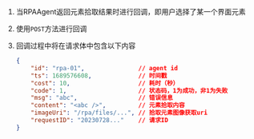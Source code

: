 1. 当RPAAgent返回元素拾取结果时进行回调，即用户选择了某一个界面元素
2. 使用`POST`方法进行回调
3. 回调过程中将在请求体中包含以下内容

    ```json
    {
        "id": "rpa-01",               // agent id
        "ts": 1689576608,             // 时间戳
        "cost": 10,                   // 耗时（秒）
        "code": 1,                    // 状态码，1为成功，非1为失败
        "msg": "abc",                 // 错误信息
        "content": "<abc />",         // 元素拾取内容
        "imageUri": "/rpa/files/...", // 拾取元素图像获取uri
        "requestID": "20230728..."    // 请求ID
    }
    ```